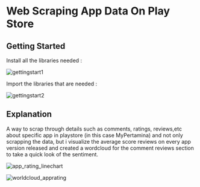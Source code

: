 # Web Scraping App Data On Play Store 


## Getting Started


Install all the libraries needed :

![gettingstart1](https://github.com/arvinantobahtiar/Web-scraping-playstore-app/assets/111122086/533aee9a-5e1e-4790-9dd2-117d27699533)

Import the libraries that are needed :

![gettingstart2](https://github.com/arvinantobahtiar/Web-scraping-playstore-app/assets/111122086/163502a0-e847-4a97-acf8-839a50b2c723)

## Explanation


A way to scrap through details such as comments, ratings, reviews,etc about specific app in playstore (in this case MyPertamina) 
and not only scrapping the data, but i visualize the average score reviews on every app version released and created a wordcloud for the comment reviews section
to take a quick look of the sentiment.

![app_rating_linechart](https://github.com/arvinantobahtiar/Web-scraping-playstore-app/assets/111122086/1543efc6-59e1-41ae-9362-fb6b6867aa05)

![worldcloud_apprating](https://github.com/arvinantobahtiar/Web-scraping-playstore-app/assets/111122086/caa28741-0a21-4ea2-809b-d72fc1286c18)
